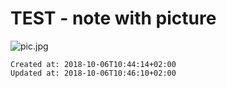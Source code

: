 # TEST - note with picture
![pic.jpg](./_resources/test_-_note_with_picture.resources/pic.jpg)

    Created at: 2018-10-06T10:44:14+02:00
    Updated at: 2018-10-06T10:46:10+02:00


